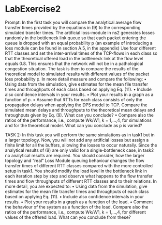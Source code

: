 # LabExercise2

Prompt: In the first task you will compare the analytical average flow transfer times provided by the 
equations in (9) to the corresponding simulated transfer times. The artificial loss-module in ns2 generates losses randomly in the bottleneck link 
queue so that each packet entering the queue is dropped with an equal probability p (an example of 
introducing a loss module can be found in section A.5, in the appendix) 
Use four different RTT classes and set the inter-arrival times of the TCP-flows in each class so that 
the theoretical offered load in the bottleneck link at the flow level equals 0.8. This ensures that the 
network will not be in a pathological congestion situation. The task is then to compare the results of 
the theoretical model to simulated results with different values of the packet loss probability p. In 
more detail measure and compare the following: 
• Using data from the simulation, give estimates for the mean file transfer times and 
throughputs of each class based on applying Eq. (11). 
• Include also confidence intervals in your results. 
• Plot your results in a graph as a function of p. 
• Assume that RTTs for each class consists of only the propagation delays when applying the 
DPS model to TCP. Compare the simulated mean delays and throughputs to the theoretical 
mean delays and throughputs given by Eq. (9). What can you conclude? 
• Compare also the ratios of the performance, i.e., compute Wk/W1, k = 1,…,4, for simulations 
and for the theoretical model. What can you conclude as p is varied?


TASK 2: 
In this task you will perform the same simulations as in task1 but in a larger topology. Now, you 
will not add any artificial losses but assign a finite limit for all the buffers, allowing the losses to 
occur naturally. Since the analytical results of (9) are only valid for a single-bottleneck case, in 
task2 no analytical results are required. You should consider, how the larger topology and “real” 
Loss Module queuing behaviour changes the flow transfer times of different RTT classes compared with the more 
controlled setup in task1. You should modify the load level in the bottleneck link in each iteration 
step by step and observe what happens to the flow transfer times and flow throughputs of different 
RTT classes and to their relations. In more detail, you are expected to: 
• Using data from the simulation, give estimates for the mean file transfer times and 
throughputs of each class based on applying Eq. (11). 
• Include also confidence intervals in your results. 
• Plot your results in a graph as a function of the load. 
• Comment the behaviour of the system as a function of the load. Compare also the ratios of 
the performance, i.e., compute Wk/W1, k = 1,…,4, for different values of the offered load. 
What can you conclude from these?
